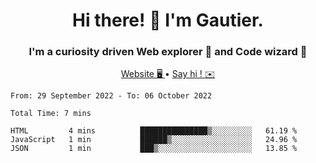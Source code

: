 <h1 align="center">Hi there! 👋 I'm Gautier.</h1>
<h3 align="center">I'm a curiosity driven Web explorer 🚀 and Code wizard 🧙</h3>

<p align="center">
  <a href="http://xisabla.pro">Website 🖥️ </a> •
  <a href="mailto:xisabla.dev@gmail.com">Say hi ! ✉️</a>
</p>

<!--START_SECTION:waka-->

```text
From: 29 September 2022 - To: 06 October 2022

Total Time: 7 mins

HTML         4 mins          ███████████████▒░░░░░░░░░   61.19 %
JavaScript   1 min           ██████▒░░░░░░░░░░░░░░░░░░   24.96 %
JSON         1 min           ███▒░░░░░░░░░░░░░░░░░░░░░   13.85 %
```

<!--END_SECTION:waka-->
